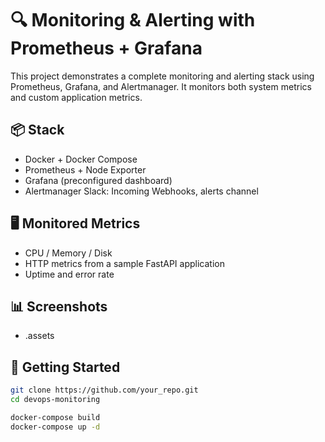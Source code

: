 # 🔍 Monitoring & Alerting with Prometheus + Grafana

This project demonstrates a complete monitoring and alerting stack using Prometheus, Grafana, and Alertmanager. It monitors both system metrics and custom application metrics.

## 📦 Stack
- Docker + Docker Compose
- Prometheus + Node Exporter
- Grafana (preconfigured dashboard)
- Alertmanager Slack: Incoming Webhooks, alerts channel

## 🖥️ Monitored Metrics
- CPU / Memory / Disk
- HTTP metrics from a sample FastAPI application
- Uptime and error rate

## 📊 Screenshots
- .assets

## 🚀 Getting Started
```bash
git clone https://github.com/your_repo.git
cd devops-monitoring

docker-compose build
docker-compose up -d
